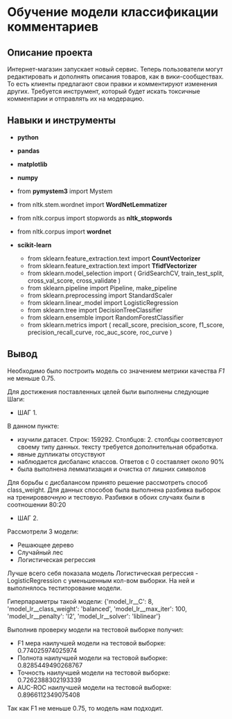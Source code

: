 # Обучение модели классификации комментариев


## Описание проекта

Интернет-магазин запускает новый сервис. Теперь пользователи могут редактировать и дополнять описания товаров, как в вики-сообществах. То есть клиенты предлагают свои правки и комментируют изменения других. Требуется инструмент, который будет искать токсичные комментарии и отправлять их на модерацию.


## Навыки и инструменты

- **python**
- **pandas**
- **matplotlib**
- **numpy**
- from **pymystem3** import Mystem
- from nltk.stem.wordnet import **WordNetLemmatizer**
- from nltk.corpus import stopwords as **nltk_stopwords**
- from nltk.corpus import **wordnet**

- **scikit-learn**
  - from sklearn.feature_extraction.text import **CountVectorizer**
  - from sklearn.feature_extraction.text import **TfidfVectorizer**
  - from sklearn.model_selection import (
    GridSearchCV,
    train_test_split,
    cross_val_score,
    cross_validate
)
  - from sklearn.pipeline import Pipeline, make_pipeline
  - from sklearn.preprocessing import StandardScaler
  - from sklearn.linear_model import LogisticRegression
  - from sklearn.tree import DecisionTreeClassifier
  - from sklearn.ensemble import RandomForestClassifier
  - from sklearn.metrics import (
    recall_score,
    precision_score,
    f1_score,
    precision_recall_curve,
    roc_auc_score,
    roc_curve
)

## Вывод

Необходимо было построить модель со значением метрики качества *F1* не меньше 0.75. 

Для достижения поставленных целей были выполнены следующие Шаги:

- ШАГ 1. 

В данном пункте:
- изучили датасет. Строк: 159292. Столбцов: 2. столбцы соответсвуют своему типу данных. тексту требуется дополнительная обработка.
- явные дупликаты отсуствуют
- наблюдается дисбаланс классов. Ответов с 0 составляет около 90%
- была выполнена лемматизация и очистка от лишних символов

Для борьбы с дисбалансом принято решение рассмотреть способ class_weight.
Для данных способов была выполнена разбивка выборок на тренироввочную и тестовую. Разбивки в обоих случаях были в соотношении 80:20


- ШАГ 2.

Рассмотрели 3 модели:

- Решающее дерево
- Случайный лес
- Логистическая регрессия

Лучше всего себя показала модель Логистическая регрессия - LogisticRegression с уменьшенным кол-вом выборки. На ней и выполнялось теститорование модели.

Гиперпараметры такой модели: {'model_lr__C': 8, 'model_lr__class_weight': 'balanced', 'model_lr__max_iter': 100, 'model_lr__penalty': 'l2', 'model_lr__solver': 'liblinear'}

Выполнив проверку модели на тестовой выборке получил:

- F1 мера наилучшей модели на тестовой выборке: 0.774025974025974
- Полнота наилучшей модели на тестовой выборке: 0.8285449490268767
- Точность наилучшей модели на тестовой выборке: 0.7262388302193339
- AUC-ROC наилучшей модели на тестовой выборке: 0.8966112349075408

Так как F1 не меньше 0.75, то модель нам подходит. 